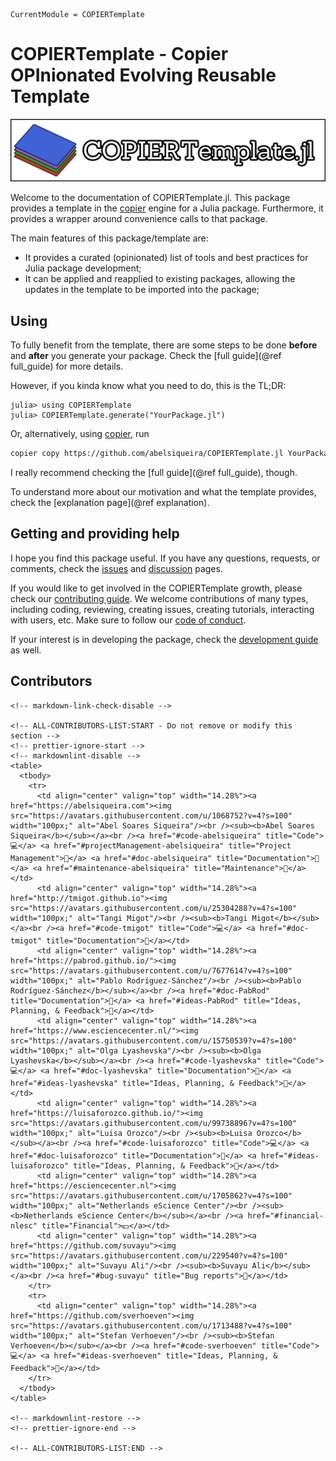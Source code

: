 ```@meta
CurrentModule = COPIERTemplate
```

# COPIERTemplate - Copier OPInionated Evolving Reusable Template

![COPIERTemplate.jl](assets/logo-wide.png)

Welcome to the documentation of COPIERTemplate.jl. This package provides a template in the [copier](https://copier.readthedocs.io) engine for a Julia package. Furthermore, it provides a wrapper around convenience calls to that package.

The main features of this package/template are:

- It provides a curated (opinionated) list of tools and best practices for Julia package development;
- It can be applied and reapplied to existing packages, allowing the updates in the template to be imported into the package;

## Using

To fully benefit from the template, there are some steps to be done **before** and **after** you generate your package.
Check the [full guide](@ref full_guide) for more details.

However, if you kinda know what you need to do, this is the TL;DR:

```julia-repl
julia> using COPIERTemplate
julia> COPIERTemplate.generate("YourPackage.jl")
```

Or, alternatively, using [copier](https://copier.readthedocs.io), run

```bash
copier copy https://github.com/abelsiqueira/COPIERTemplate.jl YourPackage.jl
```

I really recommend checking the [full guide](@ref full_guide), though.

To understand more about our motivation and what the template provides, check the [explanation page](@ref explanation).

## Getting and providing help

I hope you find this package useful. If you have any questions, requests, or comments, check the [issues](https://github.com/abelsiqueira/COPIERTemplate.jl/issues) and [discussion](https://github.com/abelsiqueira/COPIERTemplate.jl/discussions) pages.

If you would like to get involved in the COPIERTemplate growth, please check our [contributing guide](90-contributing.md). We welcome contributions of many types, including coding, reviewing, creating issues, creating tutorials, interacting with users, etc. Make sure to follow our [code of conduct](https://github.com/abelsiqueira/COPIERTemplate.jl/blob/main/CODE_OF_CONDUCT.md).

If your interest is in developing the package, check the [development guide](90-developer.md) as well.

## Contributors

```@raw html
<!-- markdown-link-check-disable -->

<!-- ALL-CONTRIBUTORS-LIST:START - Do not remove or modify this section -->
<!-- prettier-ignore-start -->
<!-- markdownlint-disable -->
<table>
  <tbody>
    <tr>
      <td align="center" valign="top" width="14.28%"><a href="https://abelsiqueira.com"><img src="https://avatars.githubusercontent.com/u/1068752?v=4?s=100" width="100px;" alt="Abel Soares Siqueira"/><br /><sub><b>Abel Soares Siqueira</b></sub></a><br /><a href="#code-abelsiqueira" title="Code">💻</a> <a href="#projectManagement-abelsiqueira" title="Project Management">📆</a> <a href="#doc-abelsiqueira" title="Documentation">📖</a> <a href="#maintenance-abelsiqueira" title="Maintenance">🚧</a></td>
      <td align="center" valign="top" width="14.28%"><a href="http://tmigot.github.io"><img src="https://avatars.githubusercontent.com/u/25304288?v=4?s=100" width="100px;" alt="Tangi Migot"/><br /><sub><b>Tangi Migot</b></sub></a><br /><a href="#code-tmigot" title="Code">💻</a> <a href="#doc-tmigot" title="Documentation">📖</a></td>
      <td align="center" valign="top" width="14.28%"><a href="https://pabrod.github.io/"><img src="https://avatars.githubusercontent.com/u/7677614?v=4?s=100" width="100px;" alt="Pablo Rodríguez-Sánchez"/><br /><sub><b>Pablo Rodríguez-Sánchez</b></sub></a><br /><a href="#doc-PabRod" title="Documentation">📖</a> <a href="#ideas-PabRod" title="Ideas, Planning, & Feedback">🤔</a></td>
      <td align="center" valign="top" width="14.28%"><a href="https://www.esciencecenter.nl/"><img src="https://avatars.githubusercontent.com/u/15750539?v=4?s=100" width="100px;" alt="Olga Lyashevska"/><br /><sub><b>Olga Lyashevska</b></sub></a><br /><a href="#code-lyashevska" title="Code">💻</a> <a href="#doc-lyashevska" title="Documentation">📖</a> <a href="#ideas-lyashevska" title="Ideas, Planning, & Feedback">🤔</a></td>
      <td align="center" valign="top" width="14.28%"><a href="https://luisaforozco.github.io/"><img src="https://avatars.githubusercontent.com/u/99738896?v=4?s=100" width="100px;" alt="Luisa Orozco"/><br /><sub><b>Luisa Orozco</b></sub></a><br /><a href="#code-luisaforozco" title="Code">💻</a> <a href="#doc-luisaforozco" title="Documentation">📖</a> <a href="#ideas-luisaforozco" title="Ideas, Planning, & Feedback">🤔</a></td>
      <td align="center" valign="top" width="14.28%"><a href="https://esciencecenter.nl"><img src="https://avatars.githubusercontent.com/u/1705862?v=4?s=100" width="100px;" alt="Netherlands eScience Center"/><br /><sub><b>Netherlands eScience Center</b></sub></a><br /><a href="#financial-nlesc" title="Financial">💵</a></td>
      <td align="center" valign="top" width="14.28%"><a href="https://github.com/suvayu"><img src="https://avatars.githubusercontent.com/u/229540?v=4?s=100" width="100px;" alt="Suvayu Ali"/><br /><sub><b>Suvayu Ali</b></sub></a><br /><a href="#bug-suvayu" title="Bug reports">🐛</a></td>
    </tr>
    <tr>
      <td align="center" valign="top" width="14.28%"><a href="https://github.com/sverhoeven"><img src="https://avatars.githubusercontent.com/u/1713488?v=4?s=100" width="100px;" alt="Stefan Verhoeven"/><br /><sub><b>Stefan Verhoeven</b></sub></a><br /><a href="#code-sverhoeven" title="Code">💻</a> <a href="#ideas-sverhoeven" title="Ideas, Planning, & Feedback">🤔</a></td>
    </tr>
  </tbody>
</table>

<!-- markdownlint-restore -->
<!-- prettier-ignore-end -->

<!-- ALL-CONTRIBUTORS-LIST:END -->

```
